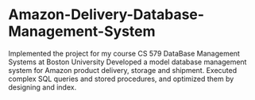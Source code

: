 # Amazon-Delivery-Database-Management-System
Implemented the project for my course CS 579 DataBase Management Systems at Boston University
Developed a model database management system for Amazon product delivery, storage and shipment. Executed complex SQL queries and stored procedures, and optimized them by designing and index. 

